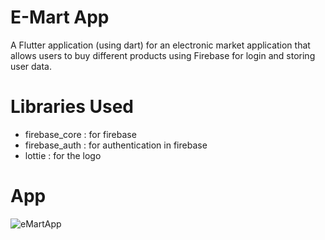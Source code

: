 # E-Mart App
A Flutter application (using dart) for an electronic market application that allows users to buy different products using Firebase for login and storing user data.

# Libraries Used
- firebase_core : for firebase
- firebase_auth : for authentication in firebase
- lottie : for the logo

# App
![eMartApp](https://github.com/AryanAAB/E-Mart-App/assets/145079379/0dc0916d-7d01-40ae-8937-b0e52e870eb0)
